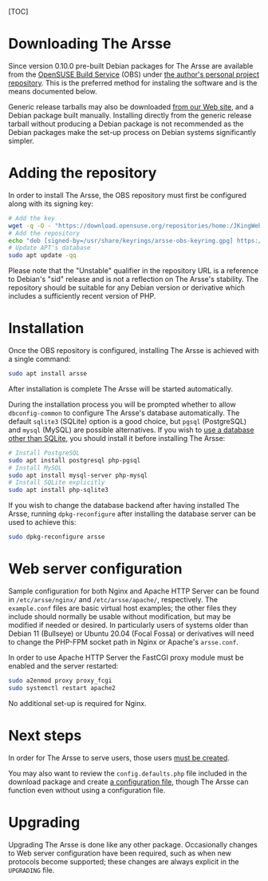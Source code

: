 [TOC]

# Downloading The Arsse

Since version 0.10.0 pre-built Debian packages for The Arsse are available from the [OpenSUSE Build Service](https://build.opensuse.org/) (OBS) under [the author's personal project repository](https://build.opensuse.org/package/show/home:JKingWeb/arsse). This is the preferred method for instaling the software and is the means documented below.

Generic release tarballs may also be downloaded [from our Web site](https://thearsse.com), and a Debian package built manually. Installing directly from the generic release tarball without producing a Debian package is not recommended as the Debian packages make the set-up process on Debian systems significantly simpler.

# Adding the repository

In order to install The Arsse, the OBS repository must first be configured along with its signing key:

```sh
# Add the key
wget -q -O - "https://download.opensuse.org/repositories/home:/JKingWeb/Debian_Unstable/Release.key" | gpg --dearmor | sudo tee "/usr/share/keyrings/arsse-obs-keyring.gpg" >/dev/null
# Add the repository
echo "deb [signed-by=/usr/share/keyrings/arsse-obs-keyring.gpg] https://download.opensuse.org/repositories/home:/JKingWeb/Debian_Unstable/ ./" | sudo tee "/etc/apt/sources.list.d/arsse-obs.list" >/dev/null
# Update APT's database
sudo apt update -qq
```

Please note that the "Unstable" qualifier in the repository URL is a reference to Debian's "sid" release and is not a reflection on The Arsse's stability. The repository should be suitable for any Debian version or derivative which includes a sufficiently recent version of PHP.

# Installation

Once the OBS repository is configured, installing The Arsse is achieved with a single command:

```sh
sudo apt install arsse
```

After installation is complete The Arsse will be started automatically.

During the installation process you will be prompted whether to allow `dbconfig-common` to configure The Arsse's database automatically. The default `sqlite3` (SQLite) option is a good choice, but `pgsql` (PostgreSQL) and `mysql` (MySQL) are possible alternatives. If you wish to [use a database other than SQLite](/en/Getting_Started/Database_Setup/index), you should install it before installing The Arsse:

```sh
# Install PostgreSQL
sudo apt install postgresql php-pgsql
# Install MySQL
sudo apt install mysql-server php-mysql
# Install SQLite explicitly
sudo apt install php-sqlite3
```

If you wish to change the database backend after having installed The Arsse, running `dpkg-reconfigure` after installing the database server can be used to achieve this:

```sh
sudo dpkg-reconfigure arsse
```

# Web server configuration

Sample configuration for both Nginx and Apache HTTP Server can be found in `/etc/arsse/nginx/` and `/etc/arsse/apache/`, respectively. The `example.conf` files are basic virtual host examples; the other files they include should normally be usable without modification, but may be modified if needed or desired. In particularly users of systems older than Debian 11 (Bullseye) or Ubuntu 20.04 (Focal Fossa) or derivatives will need to change the PHP-FPM socket path in Nginx or Apache's `arsse.conf`.

In order to use Apache HTTP Server the FastCGI proxy module must be enabled and the server restarted:

```sh
sudo a2enmod proxy proxy_fcgi
sudo systemctl restart apache2
```

No additional set-up is required for Nginx.

# Next steps

In order for The Arsse to serve users, those users [must be created](/en/Using_The_Arsse/Managing_Users).

You may also want to review the `config.defaults.php` file included in the download package and create [a configuration file](/en/Getting_Started/Configuration), though The Arsse can function even without using a configuration file.

# Upgrading

Upgrading The Arsse is done like any other package. Occasionally changes to Web server configuration have been required, such as when new protocols become supported; these changes are always explicit in the `UPGRADING` file.
